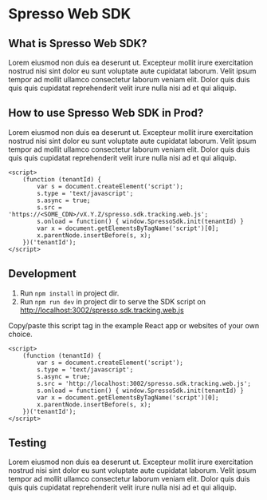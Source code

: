 # Spresso Web SDK 

## What is Spresso Web SDK?

Lorem eiusmod non duis ea deserunt ut. Excepteur mollit irure exercitation nostrud nisi sint dolor eu sunt voluptate aute cupidatat laborum. Velit ipsum tempor ad mollit ullamco consectetur laborum veniam elit. Dolor quis duis quis quis cupidatat reprehenderit velit irure nulla nisi ad et qui aliquip.

## How to use Spresso Web SDK in Prod?

Lorem eiusmod non duis ea deserunt ut. Excepteur mollit irure exercitation nostrud nisi sint dolor eu sunt voluptate aute cupidatat laborum. Velit ipsum tempor ad mollit ullamco consectetur laborum veniam elit. Dolor quis duis quis quis cupidatat reprehenderit velit irure nulla nisi ad et qui aliquip.

```
<script>
    (function (tenantId) {
        var s = document.createElement('script');
        s.type = 'text/javascript';
        s.async = true;
        s.src = 'https://<SOME_CDN>/vX.Y.Z/spresso.sdk.tracking.web.js';
        s.onload = function() { window.SpressoSdk.init(tenantId) }
        var x = document.getElementsByTagName('script')[0];
        x.parentNode.insertBefore(s, x);
    })('tenantId');
</script>
```

## Development

1. Run `npm install` in project dir.
2. Run `npm run dev` in project dir to serve the SDK script on [http://localhost:3002/spresso.sdk.tracking.web.js](http://localhost:3002/spresso.sdk.tracking.web.js)

Copy/paste this script tag in the example React app or websites of your own choice.

```
<script>
    (function (tenantId) {
        var s = document.createElement('script');
        s.type = 'text/javascript';
        s.async = true;
        s.src = 'http://localhost:3002/spresso.sdk.tracking.web.js';
        s.onload = function() { window.SpressoSdk.init(tenantId) }
        var x = document.getElementsByTagName('script')[0];
        x.parentNode.insertBefore(s, x);
    })('tenantId');
</script>
```

## Testing

Lorem eiusmod non duis ea deserunt ut. Excepteur mollit irure exercitation nostrud nisi sint dolor eu sunt voluptate aute cupidatat laborum. Velit ipsum tempor ad mollit ullamco consectetur laborum veniam elit. Dolor quis duis quis quis cupidatat reprehenderit velit irure nulla nisi ad et qui aliquip.
